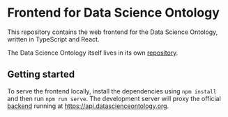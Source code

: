 # Frontend for Data Science Ontology

This repository contains the web frontend for the Data Science Ontology, written
in TypeScript and React.

The Data Science Ontology itself lives in its own
[repository](https://github.com/ibm/datascienceontology).

## Getting started

To serve the frontend locally, install the dependencies using `npm install` and then
run `npm run serve`. The development server will proxy the official
[backend](https://github.com/epatters/datascienceontology-backend) running at
https://api.datascienceontology.org.
